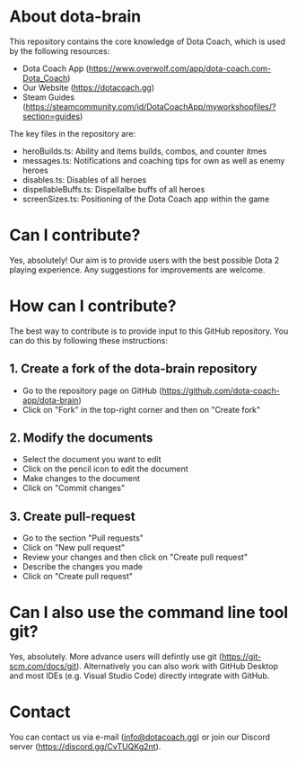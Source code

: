 # About dota-brain

This repository contains the core knowledge of Dota Coach, which is used by the following resources:

- Dota Coach App (https://www.overwolf.com/app/dota-coach.com-Dota_Coach)
- Our Website (https://dotacoach.gg)
- Steam Guides (https://steamcommunity.com/id/DotaCoachApp/myworkshopfiles/?section=guides)

The key files in the repository are:

- heroBuilds.ts: Ability and items builds, combos, and counter itmes
- messages.ts: Notifications and coaching tips for own as well as enemy heroes
- disables.ts: Disables of all heroes
- dispellableBuffs.ts: Dispellalbe buffs of all heroes
- screenSizes.ts: Positioning of the Dota Coach app within the game

# Can I contribute?

Yes, absolutely! Our aim is to provide users with the best possible Dota 2 playing experience. Any suggestions for improvements are welcome.

# How can I contribute?

The best way to contribute is to provide input to this GitHub repository. You can do this by following these instructions:

## 1. Create a fork of the dota-brain repository

- Go to the repository page on GitHub (https://github.com/dota-coach-app/dota-brain)
- Click on "Fork" in the top-right corner and then on "Create fork"

## 2. Modify the documents

- Select the document you want to edit
- Click on the pencil icon to edit the document
- Make changes to the document
- Click on "Commit changes"

## 3. Create pull-request

- Go to the section "Pull requests"
- Click on "New pull request"
- Review your changes and then click on "Create pull request"
- Describe the changes you made
- Click on "Create pull request"

# Can I also use the command line tool git?

Yes, absolutely. More advance users will defintly use git (https://git-scm.com/docs/git). Alternatively you can also work with GitHub Desktop and most IDEs (e.g. Visual Studio Code) directly integrate with GitHub.

# Contact

You can contact us via e-mail (info@dotacoach.gg) or join our Discord server (https://discord.gg/CvTUQKg2nt).
